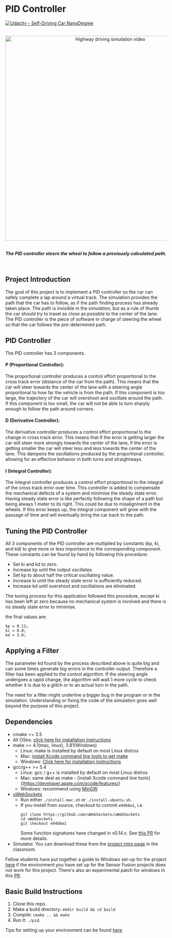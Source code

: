 # **PID Controller** 
[![Udacity - Self-Driving Car NanoDegree](https://s3.amazonaws.com/udacity-sdc/github/shield-carnd.svg)](http://www.udacity.com/drive)

<br>

<div align="center">
  <img width="640" img src="Assets/PIDController.gif" alt="Highway driving simulation video">
</div>

<br>

<p align="center">
  <b><i>The PID controller steers the wheel to follow a previously calculated path.</i></b>
</p>

<br/>

## Project Introduction
The goal of this project is to implement a PID controller so the car can safely complete a lap around a virtual track. The simulation provides the path that the car has to follow, as if the path finding process has already taken place. The path is invisible in the simulation, but as a rule of thumb the car should try to travel as close as possible to the center of the lane. The PID controller is the piece of software in charge of steering the wheel so that the car follows the pre-determined path.

## PID Controller
The PID controller has 3 components.

#### P (Proportional Controller):
The proportional controller produces a control effort proportional to the cross track error (distance of the car from the path). This means that the car will steer towards the center of the lane with a steering angle proportional to how far the vehicle is from the path. If this component is too large, the trajectory of the car will overshoot and oscillate around the path. If this component is too small, the car will not be able to turn sharply enough to follow the path around corners.

#### D (Derivative Controller):
The derivative controller produces a control effort proportional to the change in cross track error. This means that if the error is getting larger the car will steer more strongly towards the center of the lane, if the error is getting smaller the car will steer less and less towards the center of the lane. This dampens the oscillations produced by the proportional controller, allowing for an effective behavior in both turns and straightways.

#### I (Integral Controller):
The integral controller produces a control effort proportional to the integral of the cross track error over time. This controller is added to compensate the mechanical defects of a system and minimise the steady state error. Having steady state error is like perfectly following the shape of a path but being always 1 meter to its right. This could be due to misalignment in the wheels. If this error keeps up, the integral component will grow with the passage of time and will eventually bring the car back to the path. 

## Tuning the PID Controller
All 3 components of the PID controller are multiplied by constants (kp, ki, and kd) to give more or less importance to the corresponding component. These constants can be found by hand by following this procedure:

* Set ki and kd to zero.
* Increase kp until the output oscillates.
* Set kp to about half the critical oscillating value.
* Increase ki until the steady state error is sufficiently reduced.
* Increase kd until overshoot and oscillations are eliminated. 

The tuning process for this application followed this procedure, except ki has been left at zero because no mechanical system is involved and there is no steady state error to minimise.

the final values are:

```shell
kp = 0.11;
ki = 0.0;
kd = 3.0;
```

## Applying a Filter
The parameter kd found by the process described above is quite big and can some times generate big errors in the controller output. Therefore a filter has been applied to the control algorithm. If the steering angle undergoes a rapid change, the algorithm will wait 1 more cycle to check whether it is due to a glitch or to an actual turn in the path.

The need for a filter might underline a bigger bug in the program or in the simulation. Understanding or fixing the code of the simulation goes well beyond the purpose of this project.  


## Dependencies

* cmake >= 3.5
 * All OSes: [click here for installation instructions](https://cmake.org/install/)
* make >= 4.1(mac, linux), 3.81(Windows)
  * Linux: make is installed by default on most Linux distros
  * Mac: [install Xcode command line tools to get make](https://developer.apple.com/xcode/features/)
  * Windows: [Click here for installation instructions](http://gnuwin32.sourceforge.net/packages/make.htm)
* gcc/g++ >= 5.4
  * Linux: gcc / g++ is installed by default on most Linux distros
  * Mac: same deal as make - [install Xcode command line tools]((https://developer.apple.com/xcode/features/)
  * Windows: recommend using [MinGW](http://www.mingw.org/)
* [uWebSockets](https://github.com/uWebSockets/uWebSockets)
  * Run either `./install-mac.sh` or `./install-ubuntu.sh`.
  * If you install from source, checkout to commit `e94b6e1`, i.e.
    ```
    git clone https://github.com/uWebSockets/uWebSockets 
    cd uWebSockets
    git checkout e94b6e1
    ```
    Some function signatures have changed in v0.14.x. See [this PR](https://github.com/udacity/CarND-MPC-Project/pull/3) for more details.
* Simulator. You can download these from the [project intro page](https://github.com/udacity/self-driving-car-sim/releases) in the classroom.

Fellow students have put together a guide to Windows set-up for the project [here](https://s3-us-west-1.amazonaws.com/udacity-selfdrivingcar/files/Kidnapped_Vehicle_Windows_Setup.pdf) if the environment you have set up for the Sensor Fusion projects does not work for this project. There's also an experimental patch for windows in this [PR](https://github.com/udacity/CarND-PID-Control-Project/pull/3).

## Basic Build Instructions

1. Clone this repo.
2. Make a build directory: `mkdir build && cd build`
3. Compile: `cmake .. && make`
4. Run it: `./pid`. 

Tips for setting up your environment can be found [here](https://classroom.udacity.com/nanodegrees/nd013/parts/40f38239-66b6-46ec-ae68-03afd8a601c8/modules/0949fca6-b379-42af-a919-ee50aa304e6a/lessons/f758c44c-5e40-4e01-93b5-1a82aa4e044f/concepts/23d376c7-0195-4276-bdf0-e02f1f3c665d)
